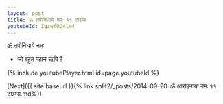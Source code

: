```yaml
---
layout: post
title: ॐ तपोनिधाये नमः ११ टाइम्स
youtubeId: IgzwfOD4lH4
---
```

 
 
 ॐ तपोनिधाये नमः  
 
 -  जो बहुत महान ऋषि है 
 
  
 
  
 
 
 
 
 
 


{% include youtubePlayer.html id=page.youtubeId %}
 
[Next]({{ site.baseurl }}{% link  split2/_posts/2014-09-20-ॐ आरोहनाया नमः ११ टाइम्स.md%})
 
